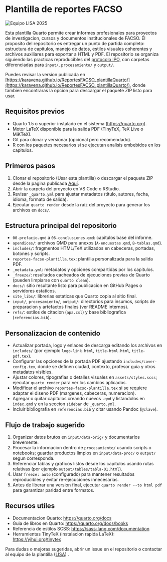 # Plantilla de reportes FACSO

![Equipo LISA 2025](https://lisacoes.com/resources/imagenes/sharing-default.png)

Esta plantilla Quarto permite crear informes profesionales para proyectos de investigacion, cursos y documentos institucionales de FACSO. El proposito del repositorio es entregar un punto de partida completo: estructura de capitulos, manejo de datos, estilos visuales coherentes y archivos auxiliares para exportar a HTML y PDF. El repositorio se organiza siguiendo las practicas reproducibles del  [protocolo IPO](https://lisacoes.com/protocolos/a-ipo-rep/), con carpetas diferenciadas para `input/`, `procesamiento/` y `output/`.

Puedes revisar la version publicada en [https://karavena.github.io/ReportesFACSO_plantillaQuarto/](https://karavena.github.io/ReportesFACSO_plantillaQuarto/), donde tambien encontraras la opcion para descargar el paquete ZIP listo para usar.

## Requisitos previos

- Quarto 1.5 o superior instalado en el sistema (https://quarto.org).
- Motor LaTeX disponible para la salida PDF (TinyTeX, TeX Live o MiKTeX).
- Git para clonar y versionar (opcional pero recomendado).
- R con los paquetes necesarios si se ejecutan analisis embebidos en los capitulos.

## Primeros pasos

1. Clonar el repositorio (Usar esta plantilla) o descargar el paquete ZIP desde la pagina publicada [Aquí](https://karavena.github.io/ReportesFACSO_plantillaQuarto/).
2. Abrir la carpeta del proyecto en VS Code o RStudio.
3. Revisar `_quarto.yml` para ajustar metadatos (titulo, autores, fecha, idioma, formato de salida).
4. Ejecutar `quarto render` desde la raiz del proyecto para generar los archivos en `docs/`.

## Estructura principal del repositorio

- `00-prefacio.qmd` a `06-conclusiones.qmd`: capitulos base del informe.
- `apendices/`: archivos QMD para anexos (`A-encuestas.qmd`, `B-tablas.qmd`).
- `includes/`: fragmentos HTML/TeX utilizados en cabeceras, portadas, botones y scripts.
- `reportes-facso-plantilla.tex`: plantilla personalizada para la salida PDF.
- `_metadata.yml`: metadatos y opciones compartidas por los capitulos.
- `_freeze/`: resultados cacheados de ejecuciones previas de Quarto (pueden limpiarse con `quarto clean`).
- `docs/`: sitio resultante listo para publicacion en GitHub Pages o servidores estaticos.
- `site_libs/`: librerias estaticas que Quarto copia al sitio final.
- `input/`, `procesamiento/`, `output/`: directorios para insumos, scripts de preparacion y artefactos finales (ver README internos).
- `refs/`: estilos de citacion (`apa.csl`) y base bibliografica (`referencias.bib`).

## Personalizacion de contenido

- Actualizar portada, logo y enlaces de descarga editando los archivos en `includes/` (por ejemplo `logo-link.html`, `title-html.html`, `title-pdf.tex`).
- Configurar las opciones de la portada PDF ajustando `includes/cover-config.tex`, donde se definen ciudad, contexto, profesor guia y otros metadatos visibles.
- Ajustar colores, tipografias o detalles visuales en `assets/styles.scss`; ejecutar `quarto render` para ver los cambios aplicados.
- Modificar el archivo `reportes-facso-plantilla.tex` si se requiere adaptar el diseno PDF (margenes, cabeceras, numeracion).
- Agregar o quitar capitulos creando nuevos `.qmd` y listandolos en `index.qmd` y en la seccion `sidebar` de `_quarto.yml`.
- Incluir bibliografia en `referencias.bib` y citar usando Pandoc (`@clave`).

## Flujo de trabajo sugerido

1. Organizar datos brutos en `input/data-orig/` y documentarlos brevemente.
2. Procesar la informacion dentro de `procesamiento/` usando scripts o notebooks; guardar productos limpios en `input/data-proc/` o `output/` segun corresponda.
3. Referenciar tablas y graficos listos desde los capitulos usando rutas relativas (por ejemplo `output/tables/tabla-01.html`).
4. Usar `freeze: auto` (configurado) para mantener resultados reproducibles y evitar re-ejecuciones innecesarias.
5. Antes de liberar una version final, ejecutar `quarto render --to html pdf` para garantizar paridad entre formatos.

## Recursos utiles

- Documentacion Quarto: https://quarto.org/docs
- Guia de libros en Quarto: https://quarto.org/docs/books
- Referencia de estilos SCSS: https://sass-lang.com/documentation
- Herramientas TinyTeX (instalacion rapida LaTeX): https://yihui.org/tinytex

Para dudas o mejoras sugeridas, abrir un issue en el repositorio o contactar al equipo de la plantilla ([LISA](https://lisacoes.com/))  .
